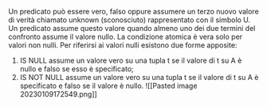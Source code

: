 Un predicato può essere vero, falso oppure assumere un terzo nuovo valore di verità chiamato unknown (sconosciuto) rappresentato con il simbolo U. Un predicato assume questo valore quando almeno uno dei due termini del confronto assume il valore nullo. La condizione atomica è vera solo per valori non nulli. Per riferirsi ai valori nulli esistono due forme apposite:
1. IS NULL assume un valore vero su una tupla t se il valore di t su A è nullo e falso se esso è specificato; 
2. IS NOT NULL assume un valore vero su una tupla t se il valore di t su A è specificato e falso se il valore è nullo.
![[Pasted image 20230109172549.png]]

